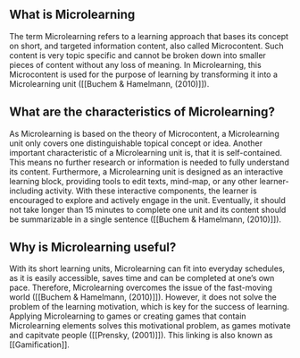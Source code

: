 ## What is Microlearning

The term Microlearning refers to a learning approach that bases its concept on short, and targeted information content, also called Microcontent. Such content is very topic specific and cannot be broken down into smaller pieces of content without any loss of meaning. In Microlearning, this Microcontent is used for the purpose of learning by transforming it into a Microlearning unit ([[Buchem & Hamelmann, (2010)]]).

## What are the characteristics of Microlearning?
As Microlearning is based on the theory of Microcontent, a Microlearning unit only covers one distinguishable topical concept or idea. Another important characteristic of a Microlearning unit is, that it is self-contained. This means no further research or information is needed to fully understand its content. Furthermore, a Microlearning unit is designed as an interactive learning block, providing tools to edit texts, mind-map, or any other learner-including activity. With these interactive components, the learner is encouraged to explore and actively engage in the unit. Eventually, it should not take longer than 15 minutes to complete one unit and its content should be summarizable in a single sentence ([[Buchem & Hamelmann, (2010)]]).

## Why is Microlearning useful?
With its short learning units, Microlearning can fit into everyday schedules, as it is easily accessible, saves time and can be completed at one’s own pace. Therefore, Microlearning overcomes the issue of the fast-moving world ([[Buchem & Hamelmann, (2010)]]). However, it does not solve the problem of the learning motivation, which is key for the success of learning. Applying Microlearning to games or creating games that contain Microlearning elements solves this motivational problem, as games motivate and capitvate people ([[Prensky, (2001)]]). This linking is also known as [[Gamification]].